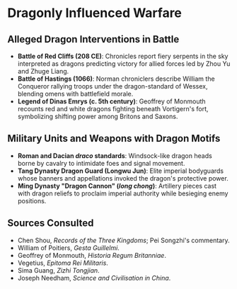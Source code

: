 # Dragonly Influenced Warfare

## Alleged Dragon Interventions in Battle
- **Battle of Red Cliffs (208 CE)**: Chronicles report fiery serpents in the sky interpreted as dragons predicting victory for allied forces led by Zhou Yu and Zhuge Liang.
- **Battle of Hastings (1066)**: Norman chroniclers describe William the Conqueror rallying troops under the dragon-standard of Wessex, blending omens with battlefield morale.
- **Legend of Dinas Emrys (c. 5th century)**: Geoffrey of Monmouth recounts red and white dragons fighting beneath Vortigern's fort, symbolizing shifting power among Britons and Saxons.

## Military Units and Weapons with Dragon Motifs
- **Roman and Dacian *draco* standards**: Windsock-like dragon heads borne by cavalry to intimidate foes and signal movement.
- **Tang Dynasty Dragon Guard (Longwu Jun)**: Elite imperial bodyguards whose banners and appellations invoked the dragon's protective power.
- **Ming Dynasty "Dragon Cannon" (*long chong*)**: Artillery pieces cast with dragon reliefs to proclaim imperial authority while besieging enemy positions.

## Sources Consulted
- Chen Shou, *Records of the Three Kingdoms*; Pei Songzhi's commentary.
- William of Poitiers, *Gesta Guillelmi*.
- Geoffrey of Monmouth, *Historia Regum Britanniae*.
- Vegetius, *Epitoma Rei Militaris*.
- Sima Guang, *Zizhi Tongjian*.
- Joseph Needham, *Science and Civilisation in China*.
